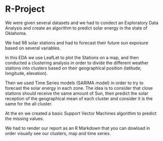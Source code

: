 # R-Project

We were given several datasets and we had to condect an Exploratory Data Analysis and create an algorithm to predict solar energy in the state of Oklahoma. 

We had 98 solar stations and had to forecast their future sun exposure based on several variables. 

In this EDA we use LeafLet to plot the Stations on a map, and then conducted a clustering analysis in order to divide the different weather stations into clusters based on their geographical position (latitude, longitude, elevation).

Then we used Time Series models (SARIMA model) in order to try to forecast the solar energy in each zone.
The idea is to consider that close stations should receive the same amount of Sun, then predict the solar reception of the geographical mean of each cluster and consider it is the same for the all cluster. 

At the en we created a basic Support Vector Machines algorithm to predict the missing values.

We had to render our report as an R Markdown that you can dowload in order visually see our clusters, map and time series. 
